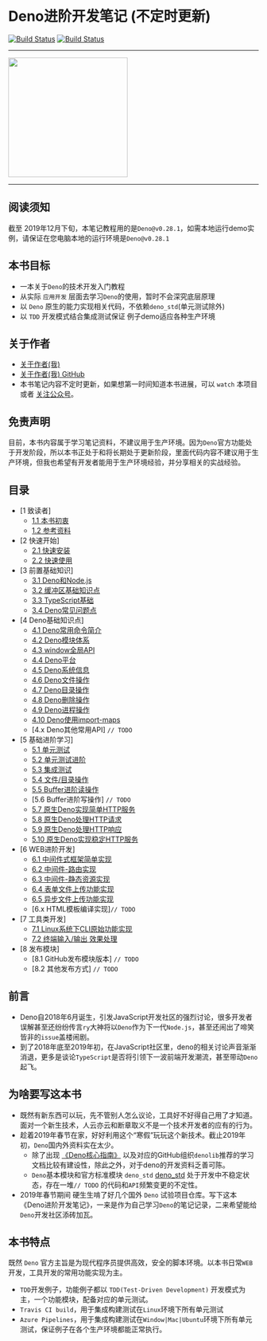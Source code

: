 # Deno进阶开发笔记 (不定时更新)

[![Build Status](https://travis-ci.com/chenshenhai/deno_note.svg?token=XYNG2F1URZ4nW1TzoJNC&branch=master)](https://travis-ci.com/chenshenhai/deno_note)
[![Build Status](https://dev.azure.com/chenshenhai/chenshenhai/_apis/build/status/chenshenhai.deno_note?branchName=master)](https://dev.azure.com/chenshenhai/chenshenhai/_build/latest?definitionId=1&branchName=master)

<hr/>

<img  width="240"  src="https://user-images.githubusercontent.com/8216630/52873226-771a3e80-3189-11e9-9bf9-59de7091dbfa.png">


<hr/>

## 阅读须知

截至 2019年12月下旬，本笔记教程用的是`Deno@v0.28.1`，如需本地运行demo实例，请保证在您电脑本地的运行环境是`Deno@v0.28.1`

## 本书目标

- 一本关于`Deno`的技术开发入门教程
- 从实际 `应用开发` 层面去学习`Deno`的使用，暂时不会深究底层原理
- 以 `Deno` 原生的能力实现相关代码，不依赖`deno_std`(单元测试除外)  
- 以 `TDD` 开发模式结合集成测试保证 例子demo适应各种生产环境

## 关于作者
- [关于作者(我)](https://chenshenhai.github.io)
- [关于作者(我) GitHub](https://github.com/chenshenhai)
- 本书笔记内容不定时更新，如果想第一时间知道本书进展，可以 `watch` 本项目 或者 [关注公众号](https://github.com/chenshenhai/deno_note/blob/master/note/chapter_01/01.md#关注本书)。

## 免责声明

目前，本书内容属于学习笔记资料，不建议用于生产环境。因为`Deno`官方功能处于开发阶段，所以本书正处于和将长期处于更新阶段，里面代码内容不建议用于生产环境，但我也希望有开发者能用于生产环境经验，并分享相关的实战经验。

## 目录

* [1 致读者]
    * [1.1 本书初衷](./note/chapter_01/01.md)
    * [1.2 参考资料](./note/chapter_01/02.md)
* [2 快速开始]
    * [2.1 快速安装](./note/chapter_02/install.md)
    * [2.2 快速使用](./note/chapter_02/start.md)
* [3 前置基础知识]
    * [3.1 Deno和Node.js](./note/chapter_03/nodejs_compare.md)
    * [3.2 缓冲区基础知识点](./note/chapter_03/buffer_info.md)
    * [3.3 TypeScript基础](./note/chapter_03/ts_basic.md)
    * [3.4 Deno常见问题点](./note/chapter_03/deno_faq.md)
* [4 Deno基础知识点]
    * [4.1 Deno常用命令简介](./note/chapter_04/deno_cmd.md)
    * [4.2 Deno模块体系](./note/chapter_04/deno_mod.md)
    * [4.3 window全局API](./note/chapter_04/deno_window_api.md)
    * [4.4 Deno平台](./note/chapter_04/deno_api_platform.md)
    * [4.5 Deno系统信息](./note/chapter_04/deno_api_sys.md)
    * [4.6 Deno文件操作](./note/chapter_04/deno_api_fs.md)
    * [4.7 Deno目录操作](./note/chapter_04/deno_api_dir.md)
    * [4.8 Deno删除操作](./note/chapter_04/deno_api_del.md)
    * [4.9 Deno进程操作](./note/chapter_04/deno_api_process.md)
    * [4.10 Deno使用import-maps](./note/chapter_04/deno_import_maps.md)
    * [4.x Deno其他常用API] `// TODO`
* [5 基础进阶学习]
    * [5.1 单元测试](./note/chapter_05/testing.md)
    * [5.2 单元测试进阶](./note/chapter_05/testing_unit.md)
    * [5.3 集成测试](./note/chapter_05/testing_integrate.md)
    * [5.4 文件/目录操作](./note/chapter_05/fs_dir.md)
    * [5.5 Buffer进阶读操作](./note/chapter_05/buffer_reader.md)
    * [5.6 Buffer进阶写操作]  `// TODO`
    * [5.7 原生Deno实现简单HTTP服务](./note/chapter_05/http_simple.md)
    * [5.8 原生Deno处理HTTP请求](./note/chapter_05/http_request.md)
    * [5.9 原生Deno处理HTTP响应](./note/chapter_05/http_response.md)
    * [5.10 原生Deno实现稳定HTTP服务](./note/chapter_05/http_stable.md)
* [6 WEB进阶开发]
    * [6.1 中间件式框架简单实现](./note/chapter_06/web_framework_middleware.md)
    * [6.2 中间件-路由实现](./note/chapter_06/web_framework_router.md)
    * [6.3 中间件-静态资源实现](./note/chapter_06/web_framework_static.md)
    * [6.4 表单文件上传功能实现](./note/chapter_06/web_upload.md)
    * [6.5 异步文件上传功能实现](./note/chapter_06/web_upload_async.md)
    * [6.x HTML模板编译实现]`// TODO`
* [7 工具类开发]
    * [7.1 Linux系统下CLI原始功能实现](./note/chapter_07/deno_cli.md)  
    * [7.2 终端输入/输出 效果处理](./note/chapter_07/deno_cmd.md) 
* [8 发布模块]
    * [8.1 GitHub发布模块版本]  `// TODO`
    * [8.2 其他发布方式]  `// TODO`


## 前言

- Deno自2018年6月诞生，引发JavaScript开发社区的强烈讨论，很多开发者误解甚至还纷纷传言`ry`大神将以`Deno`作为下一代`Node.js`，甚至还闹出了啼笑皆非的`issue`盖楼闹剧。
- 到了2018年底至2019年初，在JavaScript社区里，deno的相关讨论声音渐渐消退，更多是谈论`TypeScript`是否将引领下一波前端开发潮流，甚至带动`Deno`起飞。

## 为啥要写这本书  

- 既然有新东西可以玩，先不管别人怎么议论，工具好不好得自己用了才知道。面对一个新生技术，人云亦云和断章取义不是一个技术开发者的应有的行为。
- 趁着2019年春节在家，好好利用这个“寒假”玩玩这个新技术。截止2019年初，`Deno`国内外资料实在太少。
    - 除了出现 [《Deno核心指南》](https://github.com/denolib/guide) 以及对应的GitHub组织`denolib`推荐的学习文档比较有建设性，除此之外，对于deno的开发资料乏善可陈。
  - `Deno`基本模块和官方标准模块 `deno_std` [deno_std](https://github.com/denoland/deno_std) 处于开发中不稳定状态，存在一堆`// TODO` 的代码和`API`频繁变更的不定性。
- 2019年春节期间 硬生生啃了好几个国外 `Deno` 试验项目仓库。写下这本《Deno进阶开发笔记》，一来是作为自己学习`Deno`的笔记记录，二来希望能给`Deno`开发社区添砖加瓦。


## 本书特点

既然 `Deno` 官方主旨是为现代程序员提供高效，安全的脚本环境。以本书日常`WEB`开发，工具开发的常用功能实现为主。

- `TDD`开发例子，功能例子都以 `TDD(Test-Driven Development)` 开发模式为主，一个功能模块，配备对应的单元测试。
- `Travis CI build`，用于集成构建测试在`Linux`环境下所有单元测试
- `Azure Pipelines`，用于集成构建测试在`Window|Mac|Ubuntu`环境下所有单元测试，保证例子在各个生产环境都能正常执行。

